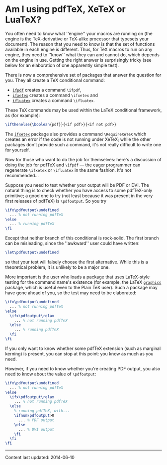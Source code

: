 # Am I using pdfTeX, XeTeX or LuaTeX?

You often need to know what ''engine'' your macros are running on (the
engine is the TeX-derivative or TeX-alike processor that
typesets your document).  The reason that you need to know is that the
set of functions available in each engine is different.  Thus, for
TeX macros to run on any engine, they need to ''know'' what they
can and cannot do, which depends on the engine in use.  Getting the
right answer is surprisingly tricky (see below for an elaboration of
one apparently simple test).

There is now a comprehensive set of packages that answer the question
for you.  They all create a TeX conditional command:
  

-  [`ifpdf`](https://ctan.org/pkg/ifpdf) creates a command `\ifpdf`,
-  [`ifxetex`](https://ctan.org/pkg/ifxetex) creates a command `\ifxetex` and
-  [`ifluatex`](https://ctan.org/pkg/ifluatex) creates a command `\ifluatex`.

These TeX commands may be used within the LaTeX conditional
framework, as (for example):
```latex
\ifthenelse{\boolean{pdf}}{<if pdf>}{<if not pdf>}
```

The [`ifxetex`](https://ctan.org/pkg/ifxetex) package also provides a command
`\RequireXeTeX` which creates an error if the code is not running
under XeTeX; while the other packages don't provide such a command,
it's not really difficult to write one for yourself.

Now for those who want to do the job for themselves: here's a
discussion of doing the job for pdfTeX and `\ifpdf`&nbsp;&mdash; the
eager programmer can regenerate `\ifxetex` or `\ifluatex` in the
same fashion.  It's not recommended&hellip;

Suppose you need to test whether your output will be PDF or
DVI.  The natural thing is to check whether you have access to
some pdfTeX-only primitive; a good one to try (not least because it
was present in the very first releases of pdfTeX) is
`\pdfoutput`.  So you try
```latex
\ifx\pdfoutput\undefined
  ... % not running pdfTeX
\else
  ... % running pdfTeX
\fi
```
Except that neither branch of this conditional is rock-solid.  The
first branch can be misleading, since the ''awkward'' user could have
written:
```latex
\let\pdfoutput\undefined
```
so that your test will falsely choose the first alternative.  While
this is a theoretical problem, it is unlikely to be a major one.

More important is the user who loads a package that uses
LaTeX-style testing for the command name's existence (for example,
the LaTeX [`graphics`](https://ctan.org/pkg/graphics) package, which is useful even to the
Plain TeX user).  Such a package may have gone ahead of you, so the
test may need to be elaborated:
```latex
\ifx\pdfoutput\undefined
  ... % not running pdfTeX
\else
  \ifx\pdfoutput\relax
    ... % not running pdfTeX
  \else
    ... % running pdfTeX
  \fi
\fi
```
If you only want to know whether some pdfTeX extension (such as
marginal kerning) is present, you can stop at this point: you know as
much as you need.

However, if you need to know whether you're creating PDF
output, you also need to know about the value of `\pdfoutput`:
```latex
\ifx\pdfoutput\undefined
  ... % not running pdfTeX
\else
  \ifx\pdfoutput\relax
    ... % not running pdfTeX
  \else
    % running pdfTeX, with...
    \ifnum\pdfoutput>0
      ... % PDF output
    \else
      ... % DVI output
    \fi
  \fi
\fi
```


----

Content last updated: 2014-06-10

